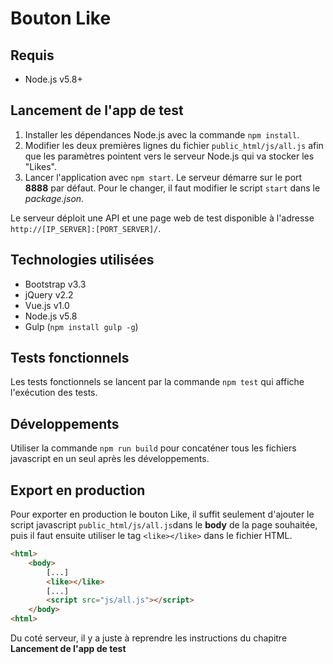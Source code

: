 # Bouton Like

## Requis

* Node.js v5.8+

## Lancement de l'app de test

1. Installer les dépendances Node.js avec la commande `npm install`.
2. Modifier les deux premières lignes du fichier `public_html/js/all.js` afin que les paramètres pointent vers le serveur Node.js qui va stocker les "Likes".
3. Lancer l'application avec `npm start`. Le serveur démarre sur le port __8888__ par défaut. Pour le changer, il faut modifier le script `start` dans le _package.json_.

Le serveur déploit une API et une page web de test disponible à l'adresse `http://[IP_SERVER]:[PORT_SERVER]/`.

## Technologies utilisées

* Bootstrap v3.3
* jQuery v2.2 
* Vue.js v1.0
* Node.js v5.8
* Gulp (`npm install gulp -g`)

## Tests fonctionnels

Les tests fonctionnels se lancent par la commande `npm test` qui affiche l'exécution des tests.

## Développements

Utiliser la commande `npm run build` pour concaténer tous les fichiers javascript en un seul après les développements.

## Export en production

Pour exporter en production le bouton Like, il suffit seulement d'ajouter le script javascript `public_html/js/all.js`dans le __body__ de la page souhaitée, puis il faut ensuite utiliser le tag `<like></like>` dans le fichier HTML.

```html
<html>
    <body>
        [...]
        <like></like>
        [...]
        <script src="js/all.js"></script>
    </body>
<html>
```

Du coté serveur, il y a juste à reprendre les instructions du chapitre __Lancement de l'app de test__
